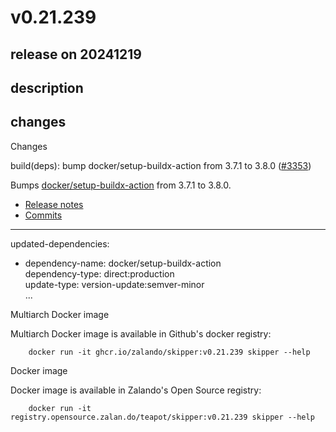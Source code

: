 # v0.21.239

## release on 20241219

## description

## changes

Changes

build(deps): bump docker/setup-buildx-action from 3.7.1 to 3.8.0 (<a class="issue-link js-issue-link" data-error-text="Failed to load title" data-id="2750043262" data-permission-text="Title is private" data-url="https://github.com/zalando/skipper/issues/3353" data-hovercard-type="pull_request" data-hovercard-url="/zalando/skipper/pull/3353/hovercard" href="https://github.com/zalando/skipper/pull/3353">#3353</a>)

Bumps <a href="https://github.com/docker/setup-buildx-action">docker/setup-buildx-action</a> from 3.7.1 to 3.8.0.

* <a href="https://github.com/docker/setup-buildx-action/releases">Release notes</a>
* <a href="https://github.com/docker/setup-buildx-action/compare/c47758b77c9736f4b2ef4073d4d51994fabfe349...6524bf65af31da8d45b59e8c27de4bd072b392f5">Commits</a>

*** ** * ** ***

updated-dependencies:

* dependency-name: docker/setup-buildx-action  
  dependency-type: direct:production  
  update-type: version-update:semver-minor  
  ...

Multiarch Docker image

Multiarch Docker image is available in Github's docker registry:

        docker run -it ghcr.io/zalando/skipper:v0.21.239 skipper --help

Docker image

Docker image is available in Zalando's Open Source registry:

        docker run -it registry.opensource.zalan.do/teapot/skipper:v0.21.239 skipper --help

